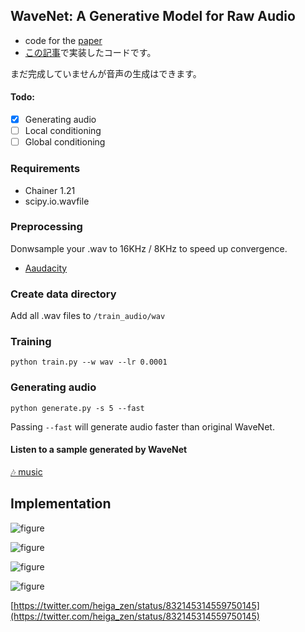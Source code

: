## WaveNet: A Generative Model for Raw Audio

- code for the [paper](http://arxiv.org/abs/1609.03499)
- [この記事](http://musyoku.github.io/2016/09/18/wavenet-a-generative-model-for-raw-audio/)で実装したコードです。

まだ完成していませんが音声の生成はできます。

#### Todo:
- [x] Generating audio
- [ ] Local conditioning
- [ ] Global conditioning

### Requirements

- Chainer 1.21
- scipy.io.wavfile

### Preprocessing

Donwsample your .wav to 16KHz / 8KHz to speed up convergence.

- [Aaudacity](http://www.audacityteam.org/)

### Create data directory

Add all .wav files to `/train_audio/wav`

### Training

`python train.py --w wav --lr 0.0001`

### Generating audio

`python generate.py -s 5 --fast`

Passing `--fast` will generate audio faster than original WaveNet.

#### Listen to a sample generated by WaveNet

[🎶 music](https://drive.google.com/file/d/0ByQaxyG1S5JRWUZrQkpaMTJRNFk/view)

## Implementation

![figure](https://github.com/musyoku/musyoku.github.io/blob/master/images/post/2016-09-17/arch.png?raw=true)

![figure](https://github.com/musyoku/musyoku.github.io/blob/master/images/post/2016-09-17/block.png?raw=true)

![figure](https://github.com/musyoku/musyoku.github.io/blob/master/images/post/2016-09-17/actual_data.png?raw=true)

![figure](https://pbs.twimg.com/media/C4xfueRWIAAtrwJ.png)

[https://twitter.com/heiga_zen/status/832145314559750145](https://twitter.com/heiga_zen/status/832145314559750145)